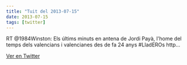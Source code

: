 ```yaml
---
title: "Tuit del 2013-07-15"
date: 2013-07-15
tags: [twitter]
---
```


RT @1984Winston: Els últims minuts en antena de Jordi Payà, l'home del temps dels valencians i valencianes des de fa 24 anys #LladEROs http…



[Ver en Twitter](https://twitter.com/i/web/status/356879347363217408)
